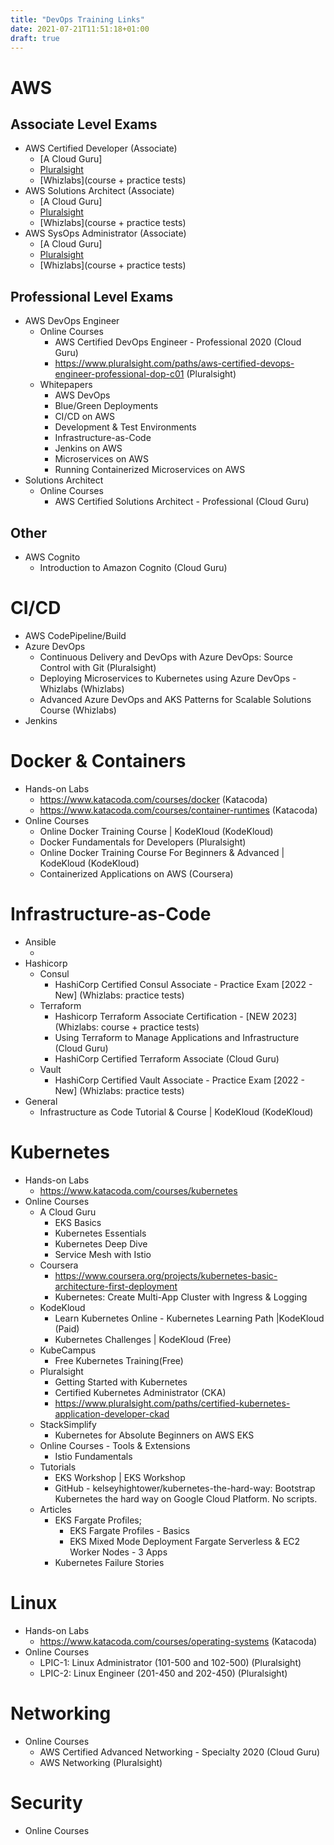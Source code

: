 ```yaml
---
title: "DevOps Training Links"
date: 2021-07-21T11:51:18+01:00
draft: true
---
```

# AWS

## Associate Level Exams
- AWS Certified Developer (Associate)
  - [A Cloud Guru]
  - [Pluralsight](https://www.pluralsight.com/paths/aws-certified-developer-associate)
  - [Whizlabs](course + practice tests)
- AWS Solutions Architect (Associate)
  - [A Cloud Guru]
  - [Pluralsight](https://www.pluralsight.com/paths/aws-certified-solutions-architect-associate)
  - [Whizlabs](course + practice tests)
- AWS SysOps Administrator (Associate)
  - [A Cloud Guru]
  - [Pluralsight](https://www.pluralsight.com/paths/aws-certified-sysops-administrator-associate-soa-c02)
  - [Whizlabs](course + practice tests)

## Professional Level Exams
- AWS DevOps Engineer
  - Online Courses
    - AWS Certified DevOps Engineer - Professional 2020 (Cloud Guru)
    - https://www.pluralsight.com/paths/aws-certified-devops-engineer-professional-dop-c01 (Pluralsight)
  - Whitepapers
    - AWS DevOps
    - Blue/Green Deployments
    - CI/CD on AWS
    - Development & Test Environments
    - Infrastructure-as-Code
    - Jenkins on AWS
    - Microservices on AWS
    - Running Containerized Microservices on AWS
- Solutions Architect
  - Online Courses
    - AWS Certified Solutions Architect - Professional (Cloud Guru)

## Other
- AWS Cognito
  - Introduction to Amazon Cognito (Cloud Guru)

# CI/CD
- AWS CodePipeline/Build
- Azure DevOps
  - Continuous Delivery and DevOps with Azure DevOps: Source Control with Git (Pluralsight)
  - Deploying Microservices to Kubernetes using Azure DevOps - Whizlabs (Whizlabs)
  - Advanced Azure DevOps and AKS Patterns for Scalable Solutions Course (Whizlabs)
- Jenkins

# Docker & Containers
- Hands-on Labs
  - https://www.katacoda.com/courses/docker (Katacoda)
  - https://www.katacoda.com/courses/container-runtimes (Katacoda)
- Online Courses
  - Online Docker Training Course | KodeKloud (KodeKloud)
  - Docker Fundamentals for Developers (Pluralsight)
  - Online Docker Training Course For Beginners & Advanced | KodeKloud (KodeKloud)
  - Containerized Applications on AWS  (Coursera)

# Infrastructure-as-Code
- Ansible
  - <here>
- Hashicorp
  - Consul
    - HashiCorp Certified Consul Associate - Practice Exam [2022 - New] (Whizlabs: practice tests)
  - Terraform
    - Hashicorp Terraform Associate Certification - [NEW 2023] (Whizlabs: course + practice tests)
    - Using Terraform to Manage Applications and Infrastructure (Cloud Guru)
    - HashiCorp Certified Terraform Associate (Cloud Guru)
  - Vault
    - HashiCorp Certified Vault Associate - Practice Exam [2022 - New] (Whizlabs: practice tests)
- General
  - Infrastructure as Code Tutorial & Course | KodeKloud (KodeKloud)

# Kubernetes
- Hands-on Labs
  - https://www.katacoda.com/courses/kubernetes 
- Online Courses
  - A Cloud Guru
    - EKS Basics 
    - Kubernetes Essentials 
    - Kubernetes Deep Dive 
    - Service Mesh with Istio 
  - Coursera
    - https://www.coursera.org/projects/kubernetes-basic-architecture-first-deployment 
    - Kubernetes: Create Multi-App Cluster with Ingress & Logging 
  - KodeKloud
    - Learn Kubernetes Online - Kubernetes Learning Path |KodeKloud  (Paid)
    - Kubernetes Challenges | KodeKloud (Free)
  - KubeCampus
    - Free Kubernetes Training(Free) 
  - Pluralsight
    - Getting Started with Kubernetes 
    - Certified Kubernetes Administrator (CKA) 
    - https://www.pluralsight.com/paths/certified-kubernetes-application-developer-ckad 
  - StackSimplify
    - Kubernetes for Absolute Beginners on AWS EKS 
  - Online Courses - Tools & Extensions
    - Istio Fundamentals 
  - Tutorials
    - EKS Workshop | EKS Workshop 
    - GitHub - kelseyhightower/kubernetes-the-hard-way: Bootstrap Kubernetes the hard way on Google Cloud Platform. No scripts. 
  - Articles
    - EKS Fargate Profiles;
      - EKS Fargate Profiles - Basics
      - EKS Mixed Mode Deployment Fargate Serverless & EC2 Worker Nodes - 3 Apps
    - Kubernetes Failure Stories 

# Linux
- Hands-on Labs
  - https://www.katacoda.com/courses/operating-systems (Katacoda)
- Online Courses
  - LPIC-1: Linux Administrator (101-500 and 102-500) (Pluralsight)
  - LPIC-2: Linux Engineer (201-450 and 202-450) (Pluralsight)

# Networking
- Online Courses
  - AWS Certified Advanced Networking - Specialty 2020 (Cloud Guru)
  - AWS Networking (Pluralsight)

# Security
- Online Courses
